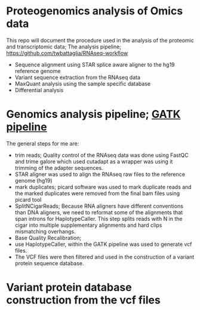# Proteogenomics analysis of Omics data

This repo will document the procedure used in the analysis of the proteomic and transcriptomic data; The analysis pipeline; https://github.com/twbattaglia/RNAseq-workflow
- Sequence alignment using STAR splice aware aligner to the hg19 reference genome
- Variant sequence extraction from the RNAseq data
- MaxQuant analysis using the sample specific database
- Differential analysis

# Genomics analysis pipeline; [GATK pipeline](https://gatk.broadinstitute.org/hc/en-us/articles/360035531192?id=4067)
The general steps for me are:
- trim reads; Quality control of the RNAseq data was done using FastQC and trime galore which used cutadapt as a wrapper was using it trimming of the adapter sequences.
- STAR aligner was used to align the RNAseq raw files to the reference genome (hg19)
- mark duplicates; picard software was used to mark duplicate reads and the marked duplicates were removed from the final bam files using picard tool
- SplitNCigarReads; Because RNA aligners have different conventions than DNA aligners, we need to reformat some of the alignments that span introns for HaplotypeCaller. This step splits reads with N in the cigar into multiple supplementary alignments and hard clips mismatching overhangs.
- Base Quality Recalibration; 
- use HaplotypeCaller, within the GATK pipeline was used to generate vcf files. 
- The VCF files were then filtered and used in the construction of a variant protein sequence database.

# Variant protein database construction from the vcf files
